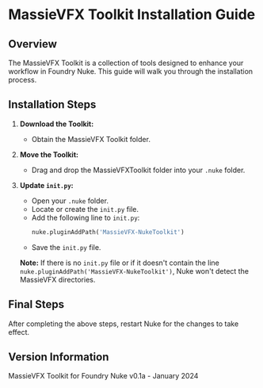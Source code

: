# MassieVFX Toolkit Installation Guide

## Overview

The MassieVFX Toolkit is a collection of tools designed to enhance your workflow in Foundry Nuke. This guide will walk you through the installation process.

## Installation Steps

1. **Download the Toolkit:** 
   - Obtain the MassieVFX Toolkit folder.

2. **Move the Toolkit:**
   - Drag and drop the MassieVFXToolkit folder into your `.nuke` folder.

3. **Update `init.py`:**
   - Open your `.nuke` folder.
   - Locate or create the `init.py` file.
   - Add the following line to `init.py`:
     ```python
     nuke.pluginAddPath('MassieVFX-NukeToolkit')
     ```
   - Save the `init.py` file.

   **Note:** If there is no `init.py` file or if it doesn't contain the line `nuke.pluginAddPath('MassieVFX-NukeToolkit')`, Nuke won't detect the MassieVFX directories.

## Final Steps

After completing the above steps, restart Nuke for the changes to take effect.

## Version Information

MassieVFX Toolkit for Foundry Nuke v0.1a - January 2024
